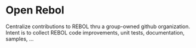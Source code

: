 Open Rebol
=========

Centralize contributions to REBOL thru a group-owned github organization.
Intent is to collect REBOL code improvements, unit tests, documentation, samples, ...


